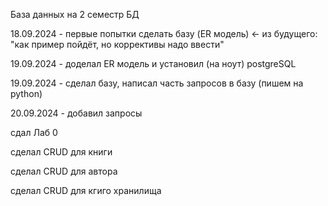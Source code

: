 База данных на 2 семестр БД

18.09.2024 - первые попытки сделать базу (ER модель) <- из будущего: "как пример пойдёт, но
                                                        коррективы надо ввести"

19.09.2024 - доделал ER модель и установил (на ноут) postgreSQL

19.09.2024 - сделал базу, написал часть запросов в базу (пишем на python)

20.09.2024 - добавил запросы 

сдал Лаб 0

сделал CRUD для книги

сделал CRUD для автора

сделал CRUD для кгиго хранилища

